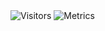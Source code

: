 <img alt="Visitors" src="https://visitor-badge.laobi.icu/badge?page_id=Be1zebub"/>
<img alt="Metrics" src="https://metrics.lecoq.io/Be1zebub?template=classic&config.timezone=Asia%2FKrasnoyarsk"/>

